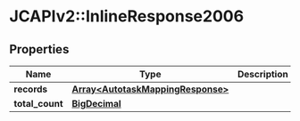 # JCAPIv2::InlineResponse2006

## Properties
Name | Type | Description | Notes
------------ | ------------- | ------------- | -------------
**records** | [**Array&lt;AutotaskMappingResponse&gt;**](AutotaskMappingResponse.md) |  | [optional] 
**total_count** | [**BigDecimal**](BigDecimal.md) |  | [optional] 

